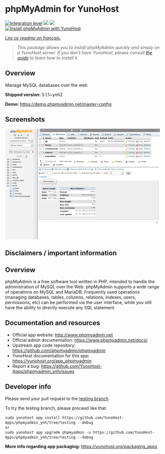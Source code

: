 <!--
N.B.: This README was automatically generated by https://github.com/YunoHost/apps/tree/master/tools/README-generator
It shall NOT be edited by hand.
-->

# phpMyAdmin for YunoHost

[![Integration level](https://dash.yunohost.org/integration/phpmyadmin.svg)](https://dash.yunohost.org/appci/app/phpmyadmin) ![](https://ci-apps.yunohost.org/ci/badges/phpmyadmin.status.svg) ![](https://ci-apps.yunohost.org/ci/badges/phpmyadmin.maintain.svg)  
[![Install phpMyAdmin with YunoHost](https://install-app.yunohost.org/install-with-yunohost.svg)](https://install-app.yunohost.org/?app=phpmyadmin)

*[Lire ce readme en français.](./README_fr.md)*

> *This package allows you to install phpMyAdmin quickly and simply on a YunoHost server.
If you don't have YunoHost, please consult [the guide](https://yunohost.org/#/install) to learn how to install it.*

## Overview

Manage MySQL databases over the web

**Shipped version:** 5.1.1~ynh2

**Demo:** https://demo.phpmyadmin.net/master-config

## Screenshots

![](./doc/screenshots/68747470733a2f2f7777772e7068706d7961646d696e2e6e65742f7374617469632f696d616765732f73637265656e73686f74732f7374727563747572652e706e67.png)

## Disclaimers / important information

## Overview

phpMyAdmin is a free software tool written in PHP, intended to handle the administration of MySQL over the Web. phpMyAdmin supports a wide range of operations on MySQL and MariaDB. Frequently used operations (managing databases, tables, columns, relations, indexes, users, permissions, etc) can be performed via the user interface, while you still have the ability to directly execute any SQL statement.
## Documentation and resources

* Official app website: http://www.phpmyadmin.net
* Official admin documentation: https://www.phpmyadmin.net/docs/
* Upstream app code repository: https://github.com/phpmyadmin/phpmyadmin
* YunoHost documentation for this app: https://yunohost.org/app_phpmyadmin
* Report a bug: https://github.com/YunoHost-Apps/phpmyadmin_ynh/issues

## Developer info

Please send your pull request to the [testing branch](https://github.com/YunoHost-Apps/phpmyadmin_ynh/tree/testing).

To try the testing branch, please proceed like that.
```
sudo yunohost app install https://github.com/YunoHost-Apps/phpmyadmin_ynh/tree/testing --debug
or
sudo yunohost app upgrade phpmyadmin -u https://github.com/YunoHost-Apps/phpmyadmin_ynh/tree/testing --debug
```

**More info regarding app packaging:** https://yunohost.org/packaging_apps